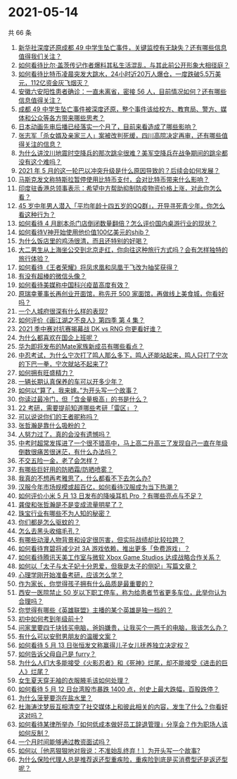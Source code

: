 # 2021-05-14

共 66 条

<!-- BEGIN -->
<!-- 最后更新时间 Fri May 14 2021 05:01:59 GMT+0800 (China Standard Time) -->

1. [新华社深度还原成都 49
   中学生坠亡事件，关键监控有无缺失？还有哪些信息值得我们关注？](https://www.zhihu.com/question/459149724)
2. [如何看待比尔·盖茨传记作者爆料其私生活混乱，与其此前公开形象大相径庭？](https://www.zhihu.com/question/459168945)
3. [如何看待比特币凌晨突发大跳水，24小时近20万人爆仓，一度跌破5.5万美元，112亿资金灰飞烟灭？](https://www.zhihu.com/question/458814331)
4. [安徽六安阳性患者确诊：一直未离省，密接 56
   人，目前情况如何？还有哪些信息值得关注？](https://www.zhihu.com/question/459216973)
5. [成都 49
   中学生坠亡事件被深度还原，整个事件该给校方、教育局、警方、媒体和公众等各方带来哪些思考？](https://www.zhihu.com/question/459211214)
6. [日本动画先审后播已经落实一个月了，目前来看造成了哪些影响？](https://www.zhihu.com/question/459030813)
7. [张志军「杀女婿及亲家三人」案被改判死缓，四川高院决定再审，还有哪些值得关注的信息？](https://www.zhihu.com/question/459168017)
8. [为什么讲汶川地震时空降兵的那次跳伞很难？美军空降兵在战争期间的跳伞都没有这个难吗？](https://www.zhihu.com/question/35656689)
9. [2021 年 5
   月的这一轮巴以冲突升级是什么原因导致的？后续会如何发展？](https://www.zhihu.com/question/459004922)
10. [马斯克发文称特斯拉暂停使用比特币支付，会对比特币带来什么影响？](https://www.zhihu.com/question/459161438)
11. [印度驻香港总领事表示：希望中方帮助抑制防疫物资价格上涨，对此你怎么看？](https://www.zhihu.com/question/459219198)
12. [45
    岁中年男人潜入「平均年龄十四五岁的QQ群」，开导寻死青少年，你怎么看这种行为？](https://www.zhihu.com/question/458209073)
13. [如何看待 4
    月剧本杀门店倒闭数量翻倍？怎么评价国内桌游行业的现状？](https://www.zhihu.com/question/459180058)
14. [如何看待V神开始使用他价值100亿美元的shib？](https://www.zhihu.com/question/459141863)
15. [为什么饭店里的鸡汤很清，而且还特别的好喝？](https://www.zhihu.com/question/437783371)
16. [大二男生从上海坐公交到北京走红，你向往这种旅行方式吗？会有怎样独特的旅行体验？](https://www.zhihu.com/question/459203090)
17. [如何看待《王者荣耀》将凤求凰和凤凰于飞改为抽奖获得？](https://www.zhihu.com/question/459185231)
18. [有没有超棒的微信头像？](https://www.zhihu.com/question/432712007)
19. [如何看待美媒称中国科兴疫苗高度有效？](https://www.zhihu.com/question/459164049)
20. [原瑞幸董事长再创业开面馆，称先开 500
    家面馆，再做线上美食城，你看好吗？](https://www.zhihu.com/question/459077352)
21. [一个人城府很深有什么样的表现?](https://www.zhihu.com/question/30478446)
22. [如何评价《画江湖之不良人》第四季 第 4 集？](https://www.zhihu.com/question/459183650)
23. [2021 季中赛对抗赛揭幕战 DK vs RNG 你更看好谁？](https://www.zhihu.com/question/459201355)
24. [为什么都喜欢在国企上班呢？](https://www.zhihu.com/question/435520812)
25. [华为即将发布的Mate家族新成员有哪些看点？](https://www.zhihu.com/question/459213568)
26. [中忍考试，为什么宁次打了鸣人那么多下，鸣人还能站起来，鸣人只打了宁次的下巴一拳，宁次就站不起来了?](https://www.zhihu.com/question/458394330)
27. [如何拥有旺盛精力？](https://www.zhihu.com/question/21671881)
28. [一辆长期认真保养的车可以开多少年？](https://www.zhihu.com/question/42018659)
29. [如何以“算了，我来嫁。”为开头写一个故事？](https://www.zhihu.com/question/453317026)
30. [你读过最冷门，但「含金量极高」的书是什么？](https://www.zhihu.com/question/438708854)
31. [22 考研，需要提前知道哪些考研「雷区」？](https://www.zhihu.com/question/448380449)
32. [可以说说你们的王者昵称吗？](https://www.zhihu.com/question/442206137)
33. [张哲瀚是靠什么吸粉的？](https://www.zhihu.com/question/458902092)
34. [人努力过了，真的会没有遗憾吗？](https://www.zhihu.com/question/456328273)
35. [中考时超常发挥进了一个很不错高中，马上高二升高三了发现自己一直在年级倒数很痛苦很迷茫，有什么办法吗？](https://www.zhihu.com/question/458421713)
36. [不交五险一金，老了会怎样？](https://www.zhihu.com/question/383748418)
37. [有哪些巨好用的防晒霜/防晒喷雾？](https://www.zhihu.com/question/268591519)
38. [我真的不想再考雅思了，什么都看不下去怎么办?](https://www.zhihu.com/question/348158667)
39. [汉服今年市场规模或超百亿，如何看待汉服成为当下热潮？](https://www.zhihu.com/question/459160852)
40. [如何评价小米 5 月 13 日发布的降噪耳机 Pro
    ？有哪些亮点与不足？](https://www.zhihu.com/question/458684897)
41. [龚俊和张哲瀚是不是变成流量明星了？](https://www.zhihu.com/question/458177200)
42. [珠宝行业有哪些不为人知的秘密？](https://www.zhihu.com/question/59084436)
43. [你们都是怎么驱蚊的？](https://www.zhihu.com/question/321811888)
44. [怎么去黑头收缩毛孔？](https://www.zhihu.com/question/24903292)
45. [有哪些动漫人物背景和设定很厉害，但实际战绩却比较拉跨？](https://www.zhihu.com/question/450292431)
46. [如何看待育碧将减少对 3A 游戏依赖，推出更多「免费游戏」？](https://www.zhihu.com/question/459085211)
47. [如何看待腾讯天美工作室与微软 Xbox Game Studios
    达成战略合作关系？](https://www.zhihu.com/question/459182008)
48. [如何以「太子与太子妃十分恩爱，但我是太子的侧妃」写篇文章？](https://www.zhihu.com/question/443793653)
49. [心理学刚开始准备考研，应该怎么学？](https://www.zhihu.com/question/458669949)
50. [作为家长，你觉得孩子拥有什么品质是最重要的？](https://www.zhihu.com/question/458325713)
51. [西安一医院禁止 50
    岁以下职工停车，称为给患者节省更多车位，此举你认为合理吗？](https://www.zhihu.com/question/459024549)
52. [你觉得有哪些《英雄联盟》主播的某个英雄是独一档的？](https://www.zhihu.com/question/458263223)
53. [初中如何考到年级前十?](https://www.zhihu.com/question/353434774)
54. [问家里要四千块钱买电脑，爸妈嫌贵，让我买个一两千的电脑，我该怎么办？](https://www.zhihu.com/question/438760685)
55. [有什么可以安慰男朋友的温暖文案？](https://www.zhihu.com/question/451064358)
56. [如何看待 5 月 13 日张恒发文称赢得儿子女儿抚养独立决定权？](https://www.zhihu.com/question/459149865)
57. [如何告诉父母自己是 furry？](https://www.zhihu.com/question/444555641)
58. [为什么人们大多能接受《火影忍者》和《死神》烂尾，却不能接受《进击的巨人》烂尾？](https://www.zhihu.com/question/453988761)
59. [女生夏天穿无袖的衣服腋毛该如何处理？](https://www.zhihu.com/question/49147353)
60. [如何看待 5 月 12 日台湾股市暴跌 1400
    点，创史上最大跌幅，百股跌停？](https://www.zhihu.com/question/459028790)
61. [为什么菠萝要泡在盐水里？](https://www.zhihu.com/question/441723737)
62. [杜海涛沈梦辰互相清空了社交媒体上和彼此相关的内容，发生了什么？你看好这对吗？](https://www.zhihu.com/question/459091147)
63. [如何看待某律所举办「如何低成本做好员工辞退管理」分享会？作为职场人该如何反制？](https://www.zhihu.com/question/459085788)
64. [一个月时间能够通过教资面试吗？](https://www.zhihu.com/question/450116108)
65. [如何以［他恶狠狠地对我说：不准始乱终弃！］为开头写一个故事?](https://www.zhihu.com/question/458410036)
66. [为什么保险代理人总是推荐返还型重疾险，重疾险到底是买消费型还是返还型呢？](https://www.zhihu.com/question/326513838)

<!-- END -->
